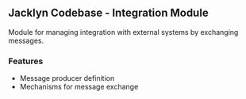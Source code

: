 ## Jacklyn Codebase - Integration Module
Module for managing integration with external systems by exchanging messages.

### Features
* Message producer definition
* Mechanisms for message exchange
